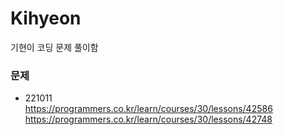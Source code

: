 # Kihyeon
기현이 코딩 문제 풀이함

### 문제
- 221011 </br>
https://programmers.co.kr/learn/courses/30/lessons/42586
</br>https://programmers.co.kr/learn/courses/30/lessons/42748
